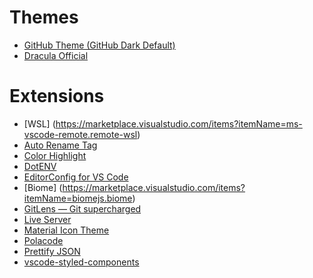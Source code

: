 # Themes
* [GitHub Theme (GitHub Dark Default)](https://marketplace.visualstudio.com/items?itemName=GitHub.github-vscode-theme)
* [Dracula Official](https://marketplace.visualstudio.com/items?itemName=dracula-theme.theme-dracula)

# Extensions
* [WSL] (https://marketplace.visualstudio.com/items?itemName=ms-vscode-remote.remote-wsl)
* [Auto Rename Tag](https://marketplace.visualstudio.com/items?itemName=formulahendry.auto-rename-tag)
* [Color Highlight](https://marketplace.visualstudio.com/items?itemName=naumovs.color-highlight)
* [DotENV](https://marketplace.visualstudio.com/items?itemName=mikestead.dotenv)
* [EditorConfig for VS Code](https://marketplace.visualstudio.com/items?itemName=EditorConfig.EditorConfig)
* [Biome] (https://marketplace.visualstudio.com/items?itemName=biomejs.biome)
* [GitLens — Git supercharged](https://marketplace.visualstudio.com/items?itemName=eamodio.gitlens)
* [Live Server](https://marketplace.visualstudio.com/items?itemName=ritwickdey.LiveServer)
* [Material Icon Theme](https://marketplace.visualstudio.com/items?itemName=PKief.material-icon-theme)
* [Polacode](https://marketplace.visualstudio.com/items?itemName=pnp.polacode)
* [Prettify JSON](https://marketplace.visualstudio.com/items?itemName=mohsen1.prettify-json)
* [vscode-styled-components](https://marketplace.visualstudio.com/items?itemName=jpoissonnier.vscode-styled-components)
